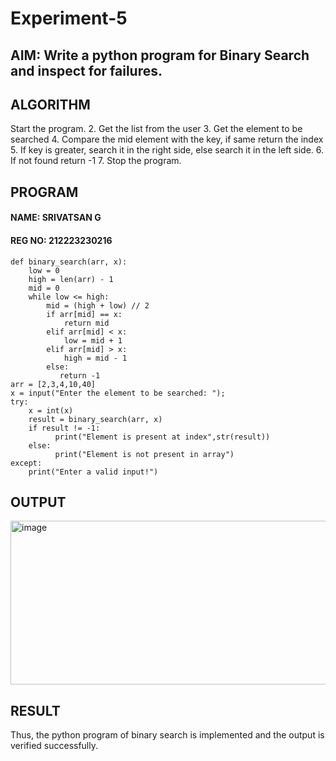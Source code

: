 # Experiment-5
## AIM:  Write a python program for Binary Search and inspect for failures. 

## ALGORITHM
Start the program.
2. Get the list from the user
3. Get the element to be searched
4. Compare the mid element with the key, if same return the index
5. If key is greater, search it in the right side, else search it in the left side.
6. If not found return -1
7. Stop the program. 

## PROGRAM
#### NAME: SRIVATSAN G
#### REG NO: 212223230216
```
def binary_search(arr, x):  
    low = 0 
    high = len(arr) - 1 
    mid = 0 
    while low <= high: 
        mid = (high + low) // 2 
        if arr[mid] == x:
            return mid
        elif arr[mid] < x: 
            low = mid + 1 
        elif arr[mid] > x: 
            high = mid - 1 
        else: 
           return -1 
arr = [2,3,4,10,40] 
x = input("Enter the element to be searched: ");  
try: 
    x = int(x) 
    result = binary_search(arr, x)  
    if result != -1: 
          print("Element is present at index",str(result)) 
    else: 
          print("Element is not present in array") 
except: 
    print("Enter a valid input!")
```

## OUTPUT
<img width="684" height="262" alt="image" src="https://github.com/user-attachments/assets/a49dae4c-c67e-43dd-9990-7a242219d097" />

## RESULT
Thus, the python program of binary search is implemented and the output is verified 
successfully.
